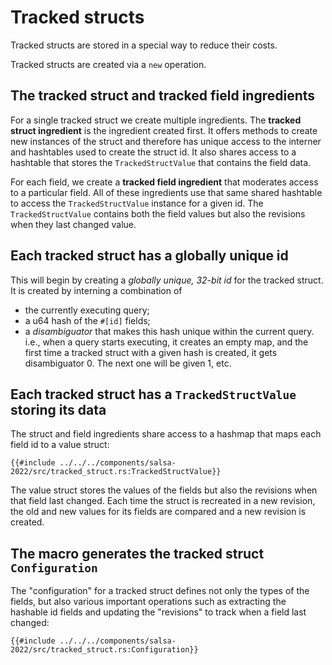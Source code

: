 # Tracked structs

Tracked structs are stored in a special way to reduce their costs.

Tracked structs are created via a `new` operation.

## The tracked struct and tracked field ingredients

For a single tracked struct we create multiple ingredients.
The **tracked struct ingredient** is the ingredient created first.
It offers methods to create new instances of the struct and therefore
has unique access to the interner and hashtables used to create the struct id.
It also shares access to a hashtable that stores the `TrackedStructValue` that
contains the field data.

For each field, we create a **tracked field ingredient** that moderates access
to a particular field. All of these ingredients use that same shared hashtable
to access the `TrackedStructValue` instance for a given id. The `TrackedStructValue`
contains both the field values but also the revisions when they last changed value.

## Each tracked struct has a globally unique id

This will begin by creating a *globally unique, 32-bit id* for the tracked struct. It is created by interning a combination of

* the currently executing query;
* a u64 hash of the `#[id]` fields;
* a *disambiguator* that makes this hash unique within the current query. i.e., when a query starts executing, it creates an empty map, and the first time a tracked struct with a given hash is created, it gets disambiguator 0. The next one will be given 1, etc.

## Each tracked struct has a `TrackedStructValue` storing its data

The struct and field ingredients share access to a hashmap that maps
each field id to a value struct:

```rust,ignore
{{#include ../../../components/salsa-2022/src/tracked_struct.rs:TrackedStructValue}}
```

The value struct stores the values of the fields but also the revisions when 
that field last changed. Each time the struct is recreated in a new revision,
the old and new values for its fields are compared and a new revision is created.

## The macro generates the tracked struct `Configuration`

The "configuration" for a tracked struct defines not only the types of the fields,
but also various important operations such as extracting the hashable id fields
and updating the "revisions" to track when a field last changed:

```rust,ignore
{{#include ../../../components/salsa-2022/src/tracked_struct.rs:Configuration}}
```

